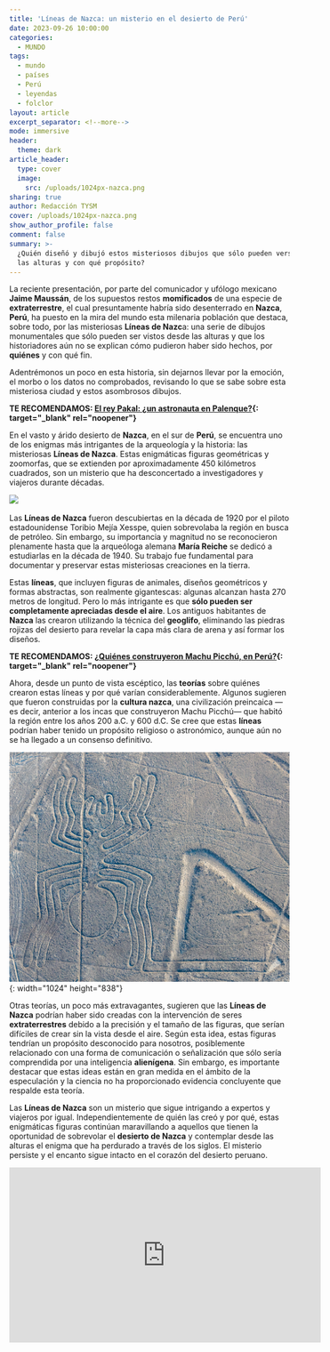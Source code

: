 ```yaml
---
title: 'Líneas de Nazca: un misterio en el desierto de Perú'
date: 2023-09-26 10:00:00
categories:
  - MUNDO
tags:
  - mundo
  - países
  - Perú
  - leyendas
  - folclor
layout: article
excerpt_separator: <!--more-->
mode: immersive
header:
  theme: dark
article_header:
  type: cover
  image:
    src: /uploads/1024px-nazca.png
sharing: true
author: Redacción TYSM
cover: /uploads/1024px-nazca.png
show_author_profile: false
comment: false
summary: >-
  ¿Quién diseñó y dibujó estos misteriosos dibujos que sólo pueden verse desde
  las alturas y con qué propósito?
---
```

La reciente presentación, por parte del comunicador y ufólogo mexicano **Jaime Maussán**, de los supuestos restos **momificados** de una especie de **extraterrestre**, el cual presuntamente habría sido desenterrado en **Nazca**, **Perú**, ha puesto en la mira del mundo esta milenaria población que destaca, sobre todo, por las misteriosas **Líneas de Nazc**a: una serie de dibujos monumentales que sólo pueden ser vistos desde las alturas y que los historiadores aún no se explican cómo pudieron haber sido hechos, por **quiénes** y con qué fin.

Adentrémonos un poco en esta historia, sin dejarnos llevar por la emoción, el morbo o los datos no comprobados, revisando lo que se sabe sobre esta misteriosa ciudad y estos asombrosos dibujos.

**TE RECOMENDAMOS: [El rey Pakal: ¿un astronauta en Palenque?](https://blog.tonoysumariachi.com/mexicanisimos/2022/04/26/nuestros-queridos-charros-cantores-de-mexico.html){: target="_blank" rel="noopener"}**

En el vasto y árido desierto de **Nazca**, en el sur de **Perú**, se encuentra uno de los enigmas más intrigantes de la arqueología y la historia: las misteriosas **Líneas de Nazca**. Estas enigmáticas figuras geométricas y zoomorfas, que se extienden por aproximadamente 450 kilómetros cuadrados, son un misterio que ha desconcertado a investigadores y viajeros durante décadas.

![](https://upload.wikimedia.org/wikipedia/commons/thumb/7/70/L%C3%ADneas_de_Nazca%2C_Nazca%2C_Per%C3%BA%2C_2015-07-29%2C_DD_46.JPG/750px-L%C3%ADneas_de_Nazca%2C_Nazca%2C_Per%C3%BA%2C_2015-07-29%2C_DD_46.JPG)

Las **Líneas de Nazca** fueron descubiertas en la década de 1920 por el piloto estadounidense Toribio Mejía Xesspe, quien sobrevolaba la región en busca de petróleo. Sin embargo, su importancia y magnitud no se reconocieron plenamente hasta que la arqueóloga alemana **María Reiche** se dedicó a estudiarlas en la década de 1940. Su trabajo fue fundamental para documentar y preservar estas misteriosas creaciones en la tierra.

Estas **líneas**, que incluyen figuras de animales, diseños geométricos y formas abstractas, son realmente gigantescas: algunas alcanzan hasta 270 metros de longitud. Pero lo más intrigante es que **sólo pueden ser completamente apreciadas desde el aire**. Los antiguos habitantes de **Nazca** las crearon utilizando la técnica del **geoglifo**, eliminando las piedras rojizas del desierto para revelar la capa más clara de arena y así formar los diseños.

**TE RECOMENDAMOS: [¿Quiénes construyeron Machu Picchú, en Perú?](https://blog.tonoysumariachi.com/mundo/2022/11/17/quienes-construyeron-machu-picchu-en-peru.html){: target="_blank" rel="noopener"}**

Ahora, desde un punto de vista escéptico, las **teorías** sobre quiénes crearon estas líneas y por qué varían considerablemente. Algunos sugieren que fueron construidas por la **cultura nazca**, una civilización preincaica —es decir, anterior a los incas que construyeron Machu Picchú— que habitó la región entre los años 200 a.C. y 600 d.C. Se cree que estas **líneas** podrían haber tenido un propósito religioso o astronómico, aunque aún no se ha llegado a un consenso definitivo.

![](/uploads/lineas-de-nazca-nazca-peru-2015-07-29-dd-54.jpeg){: width="1024" height="838"}

Otras teorías, un poco más extravagantes, sugieren que las **Líneas de Nazca** podrían haber sido creadas con la intervención de seres **extraterrestres** debido a la precisión y el tamaño de las figuras, que serían difíciles de crear sin la vista desde el aire. Según esta idea, estas figuras tendrían un propósito desconocido para nosotros, posiblemente relacionado con una forma de comunicación o señalización que sólo sería comprendida por una inteligencia **alienígena**. Sin embargo, es importante destacar que estas ideas están en gran medida en el ámbito de la especulación y la ciencia no ha proporcionado evidencia concluyente que respalde esta teoría.

Las **Líneas de Nazca** son un misterio que sigue intrigando a expertos y viajeros por igual. Independientemente de quién las creó y por qué, estas enigmáticas figuras continúan maravillando a aquellos que tienen la oportunidad de sobrevolar el **desierto de Nazca** y contemplar desde las alturas el enigma que ha perdurado a través de los siglos. El misterio persiste y el encanto sigue intacto en el corazón del desierto peruano.

<iframe width="560" height="315" src="https://www.youtube.com/embed/4iy3xPnSPVA?si=IcNku6VvkXaXEV5P" title="YouTube video player" frameborder="0" allow="accelerometer; autoplay; clipboard-write; encrypted-media; gyroscope; picture-in-picture; web-share" allowfullscreen=""></iframe>